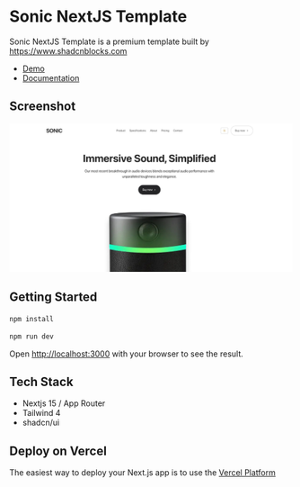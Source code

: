 # Sonic NextJS Template

Sonic NextJS Template is a premium template built by https://www.shadcnblocks.com

- [Demo](https://sonic-nextjs-template.vercel.app/)
- [Documentation](https://docs.shadcnblocks.com/templates/getting-started)

## Screenshot

![Sonic NextJS Template screenshot](./public/og-image.jpg)

## Getting Started

```bash
npm install
```

```bash
npm run dev
```

Open [http://localhost:3000](http://localhost:3000) with your browser to see the result.

## Tech Stack

- Nextjs 15 / App Router
- Tailwind 4
- shadcn/ui

## Deploy on Vercel

The easiest way to deploy your Next.js app is to use the [Vercel Platform](https://vercel.com)
